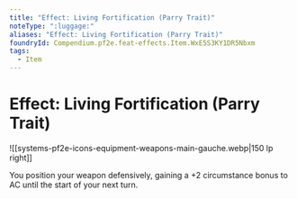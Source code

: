 ```yaml
---
title: "Effect: Living Fortification (Parry Trait)"
noteType: ":luggage:"
aliases: "Effect: Living Fortification (Parry Trait)"
foundryId: Compendium.pf2e.feat-effects.Item.WxE5S3KY1DR5Nbxm
tags:
  - Item
---
```


# Effect: Living Fortification (Parry Trait)
![[systems-pf2e-icons-equipment-weapons-main-gauche.webp|150 lp right]]

You position your weapon defensively, gaining a +2 circumstance bonus to AC until the start of your next turn.
